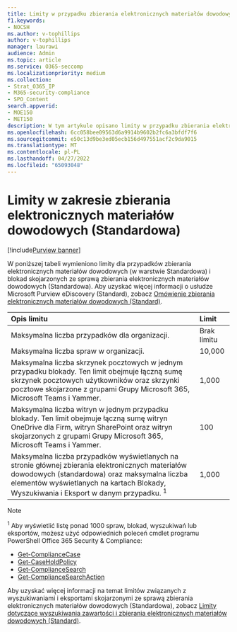 ```yaml
---
title: Limity w przypadku zbierania elektronicznych materiałów dowodowych (standardowa)
f1.keywords:
- NOCSH
ms.author: v-tophillips
author: v-tophillips
manager: laurawi
audience: Admin
ms.topic: article
ms.service: O365-seccomp
ms.localizationpriority: medium
ms.collection:
- Strat_O365_IP
- M365-security-compliance
- SPO_Content
search.appverid:
- MOE150
- MET150
description: W tym artykule opisano limity w przypadku zbierania elektronicznych materiałów dowodowych (w warstwie Standardowa) w Microsoft 365.
ms.openlocfilehash: 6cc058bee09563d6a9914b9602b2fc6a3bfdf7f6
ms.sourcegitcommit: e50c13d9be3ed05ecb156d497551acf2c9da9015
ms.translationtype: MT
ms.contentlocale: pl-PL
ms.lasthandoff: 04/27/2022
ms.locfileid: "65093048"
---
```

# <a name="limits-in-ediscovery-standard"></a>Limity w zakresie zbierania elektronicznych materiałów dowodowych (Standardowa)

[!include[Purview banner](../includes/purview-rebrand-banner.md)]

W poniższej tabeli wymieniono limity dla przypadków zbierania elektronicznych materiałów dowodowych (w warstwie Standardowa) i blokad skojarzonych ze sprawą zbierania elektronicznych materiałów dowodowych (Standardowa). Aby uzyskać więcej informacji o usłudze Microsoft Purview eDiscovery (Standard), zobacz [Omówienie zbierania elektronicznych materiałów dowodowych (Standard)](./get-started-core-ediscovery.md).
    
  | Opis limitu | Limit |
  |:-----|:-----|
  |Maksymalna liczba przypadków dla organizacji.  <br/> |Brak limitu  <br/> |
  |Maksymalna liczba spraw w organizacji.  <br/> |10,000  <br/> |
  |Maksymalna liczba skrzynek pocztowych w jednym przypadku blokady. Ten limit obejmuje łączną sumę skrzynek pocztowych użytkowników oraz skrzynki pocztowe skojarzone z grupami Grupy Microsoft 365, Microsoft Teams i Yammer.  <br/> |1,000  <br/> |
  |Maksymalna liczba witryn w jednym przypadku blokady. Ten limit obejmuje łączną sumę witryn OneDrive dla Firm, witryn SharePoint oraz witryn skojarzonych z grupami Grupy Microsoft 365, Microsoft Teams i Yammer.  <br/> |100  <br/> |
  |Maksymalna liczba przypadków wyświetlanych na stronie głównej zbierania elektronicznych materiałów dowodowych (standardowa) oraz maksymalna liczba elementów wyświetlanych na kartach Blokady, Wyszukiwania i Eksport w danym przypadku. <sup>1</sup> |1,000|

   > [!NOTE]
   > <sup>1</sup> Aby wyświetlić listę ponad 1000 spraw, blokad, wyszukiwań lub eksportów, możesz użyć odpowiednich poleceń cmdlet programu PowerShell Office 365 Security & Compliance:
   > 
   > - [Get-ComplianceCase](/powershell/module/exchange/get-compliancecase)
   > - [Get-CaseHoldPolicy](/powershell/module/exchange/get-caseholdpolicy)
   > - [Get-ComplianceSearch](/powershell/module/exchange/get-compliancesearch)
   > - [Get-ComplianceSearchAction](/powershell/module/exchange/get-compliancesearchaction)

Aby uzyskać więcej informacji na temat limitów związanych z wyszukiwaniami i eksportami skojarzonymi ze sprawą zbierania elektronicznych materiałów dowodowych (Standardowa), zobacz [Limity dotyczące wyszukiwania zawartości i zbierania elektronicznych materiałów dowodowych (Standard)](limits-for-content-search.md).